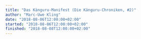 ```yaml
---
title: "Das Känguru-Manifest (Die Känguru-Chroniken, #2)"
author: "Marc-Uwe Kling"
date: "2018-08-06T12:00:00+02:00"
started: "2018-08-06T12:00:00+02:00"
finished: "2018-08-08T12:00:00+02:00"
---
```

